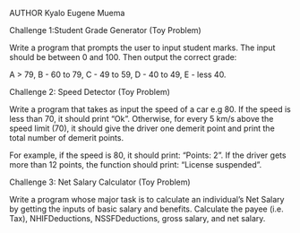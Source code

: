 AUTHOR
Kyalo Eugene Muema

Challenge 1:Student Grade Generator (Toy Problem)

Write a program that prompts the user to input student marks. The input should be between 0 and 100. Then output the correct grade: 

A > 79, B - 60 to 79, C -  49 to 59, D - 40 to 49, E - less 40.

 

Challenge 2: Speed Detector (Toy Problem)

Write a program that takes as input the speed of a car e.g 80. If the speed is less than 70, it should print “Ok”. Otherwise, for every 5 km/s above the speed limit (70), it should give the driver one demerit point and print the total number of demerit points.

For example, if the speed is 80, it should print: “Points: 2”. If the driver gets more than 12 points, the function should print: “License suspended”.

 

Challenge 3: Net Salary Calculator (Toy Problem)

Write a program whose major task is to calculate an individual’s Net Salary by getting the inputs of basic salary and benefits. Calculate the payee (i.e. Tax), NHIFDeductions, NSSFDeductions, gross salary, and net salary. 